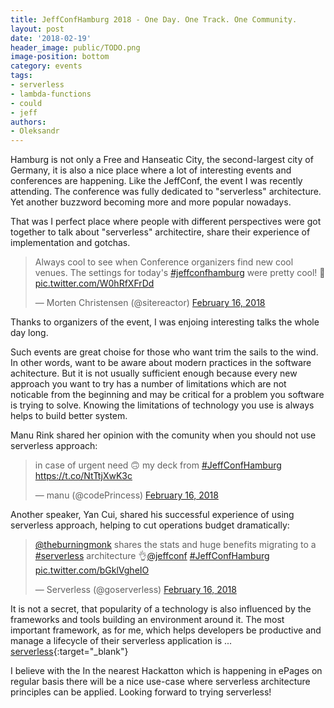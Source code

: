 ```yaml
---
title: JeffConfHamburg 2018 - One Day. One Track. One Community.
layout: post
date: '2018-02-19'
header_image: public/TODO.png
image-position: bottom
category: events
tags:
- serverless
- lambda-functions
- could
- jeff
authors:
- Oleksandr
---
```


Hamburg is not only a Free and Hanseatic City, the second-largest city of Germany,  it is also a nice place where a lot of interesting events and conferences are happening. Like the JeffConf, the event I was recently attending. The conference was fully dedicated to "serverless" architecture. Yet another buzzword becoming more and more popular nowadays.

That was I perfect place where people with different perspectives were got together to talk about "serverless" architectire, share their experience of implementation and gotchas.

<blockquote class="twitter-tweet" data-lang="en"><p lang="en" dir="ltr">Always cool to see when Conference organizers find new cool venues. The settings for today&#39;s <a href="https://twitter.com/hashtag/jeffconfhamburg?src=hash&amp;ref_src=twsrc%5Etfw">#jeffconfhamburg</a> were pretty cool! 👏 <a href="https://t.co/W0hRfXFrDd">pic.twitter.com/W0hRfXFrDd</a></p>&mdash; Morten Christensen (@sitereactor) <a href="https://twitter.com/sitereactor/status/964558034327482368?ref_src=twsrc%5Etfw">February 16, 2018</a></blockquote>
<script async src="https://platform.twitter.com/widgets.js" charset="utf-8"></script>

Thanks to organizers of the event, I was enjoing interesting talks the whole day long. 

Such events are great choise for those who want trim the sails to the wind. In other words, want to be aware about modern practices in the software achitecture. But it is not usually sufficient enough because every new approach you want to try has a number of limitations which are not noticable from the beginning and may be critical for a problem you software is trying to solve. Knowing the limitations of technology you use is always helps to build better system. 

Manu Rink shared her opinion with the comunity when you should not use serverless approach:
<blockquote class="twitter-tweet" data-lang="en"><p lang="en" dir="ltr">in case of urgent need 🙃 my deck from <a href="https://twitter.com/hashtag/JeffConfHamburg?src=hash&amp;ref_src=twsrc%5Etfw">#JeffConfHamburg</a> <a href="https://t.co/NtTtjXwK3c">https://t.co/NtTtjXwK3c</a></p>&mdash; manu (@codePrincess) <a href="https://twitter.com/codePrincess/status/964445393173012480?ref_src=twsrc%5Etfw">February 16, 2018</a></blockquote>
<script async src="https://platform.twitter.com/widgets.js" charset="utf-8"></script>

Another speaker, Yan Cui, shared his successful experience of using serverless approach, helping to cut operations budget dramatically:
<blockquote class="twitter-tweet" data-lang="en"><p lang="en" dir="ltr"><a href="https://twitter.com/theburningmonk?ref_src=twsrc%5Etfw">@theburningmonk</a> shares the stats and huge benefits migrating to a <a href="https://twitter.com/hashtag/serverless?src=hash&amp;ref_src=twsrc%5Etfw">#serverless</a> architecture 👌<a href="https://twitter.com/jeffconf?ref_src=twsrc%5Etfw">@jeffconf</a> <a href="https://twitter.com/hashtag/JeffConfHamburg?src=hash&amp;ref_src=twsrc%5Etfw">#JeffConfHamburg</a> <a href="https://t.co/bGklVgheIO">pic.twitter.com/bGklVgheIO</a></p>&mdash; Serverless (@goserverless) <a href="https://twitter.com/goserverless/status/964538515915771904?ref_src=twsrc%5Etfw">February 16, 2018</a></blockquote>
<script async src="https://platform.twitter.com/widgets.js" charset="utf-8"></script>

It is not a secret, that popularity of a technology is also influenced by the frameworks and tools building an environment around it. The most important framework, as for me, which helps developers be productive and manage a lifecycle of their serverless application is ...  [serverless](https://github.com/serverless/serverless){:target="_blank"} 

I believe with the  In the nearest Hackatton which is happening in ePages on regular basis there will be a nice use-case where serverless architecture principles can be applied.
Looking forward to trying serverless!